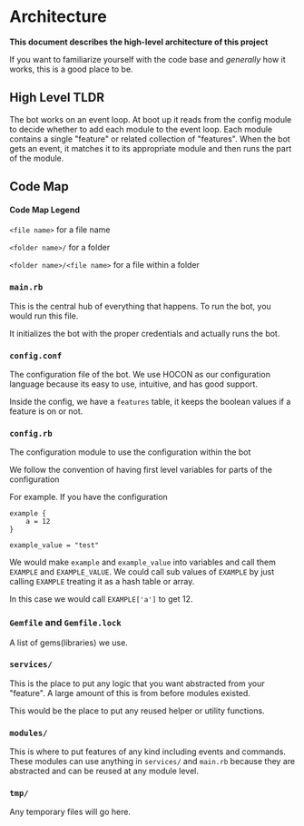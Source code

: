 # Architecture
**This document describes the high-level architecture of this project**

If you want to familiarize yourself with the code base and *generally* how it works, this is a good place to be.

## High Level TLDR

The bot works on an event loop. At boot up it reads from the config module to decide whether to add each module to the event loop. Each module contains a single "feature" or related collection of "features". When the bot gets an event, it matches it to its appropriate module and then runs the part of the module.

## Code Map

#### Code Map Legend

`<file name>` for a file name

`<folder name>/` for a folder

`<folder name>/<file name>` for a file within a folder

### `main.rb`

This is the central hub of everything that happens. To run the bot, you would run this file. 

It initializes the bot with the proper credentials and actually runs the bot.

### `config.conf`

The configuration file of the bot. We use HOCON as our configuration language because its easy to use, intuitive, and has good support.

Inside the config, we have a `features` table, it keeps the boolean values if a feature is on or not.

### `config.rb`

The configuration module to use the configuration within the bot

We follow the convention of having first level variables for parts of the configuration

For example. If you have the configuration
```
example {
    a = 12
}

example_value = "test"
```

We would make `example` and `example_value` into variables and call them `EXAMPLE` and `EXAMPLE_VALUE`. We could call sub values of `EXAMPLE` by just calling `EXAMPLE` treating it as a hash table or array. 

In this case we would call `EXAMPLE['a']` to get 12.


### `Gemfile` and `Gemfile.lock`

A list of gems(libraries) we use.

### `services/`

This is the place to put any logic that you want abstracted from your "feature". A large amount of this is from before modules existed.

This would be the place to put any reused helper or utility functions.

### `modules/`

This is where to put features of any kind including events and commands. These modules can use anything in `services/` and `main.rb` because they are abstracted and can be reused at any module level.

### `tmp/`

Any temporary files will go here.
